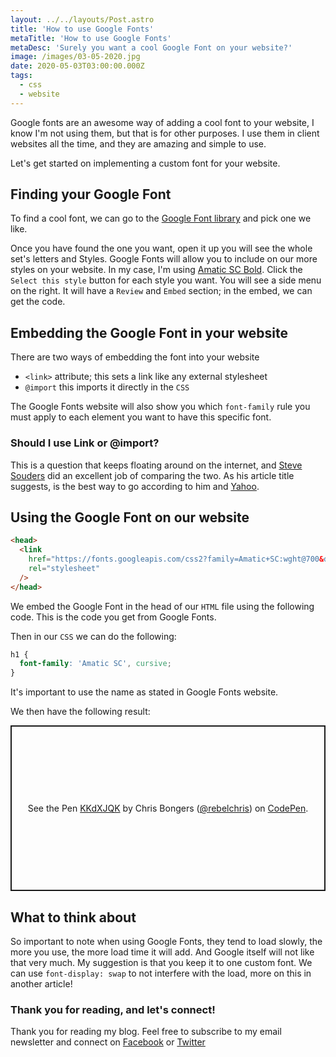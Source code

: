 ```yaml
---
layout: ../../layouts/Post.astro
title: 'How to use Google Fonts'
metaTitle: 'How to use Google Fonts'
metaDesc: 'Surely you want a cool Google Font on your website?'
image: /images/03-05-2020.jpg
date: 2020-05-03T03:00:00.000Z
tags:
  - css
  - website
---
```


Google fonts are an awesome way of adding a cool font to your website, I know I'm not using them, but that is for other purposes.
I use them in client websites all the time, and they are amazing and simple to use.

Let's get started on implementing a custom font for your website.

## Finding your Google Font

To find a cool font, we can go to the [Google Font library](https://fonts.google.com/) and pick one we like.

Once you have found the one you want, open it up you will see the whole set's letters and Styles.
Google Fonts will allow you to include on our more styles on your website. In my case, I'm using [Amatic SC Bold](https://fonts.google.com/specimen/Amatic+SC?sidebar.open&selection.family=Amatic+SC). Click the `Select this style` button for each style you want.
You will see a side menu on the right. It will have a `Review` and `Embed` section; in the embed, we can get the code.

## Embedding the Google Font in your website

There are two ways of embedding the font into your website

- `<link>` attribute; this sets a link like any external stylesheet
- `@import` this imports it directly in the `CSS`

The Google Fonts website will also show you which `font-family` rule you must apply to each element you want to have this specific font.

### Should I use Link or @import?

This is a question that keeps floating around on the internet, and [Steve Souders](http://www.stevesouders.com/blog/2009/04/09/dont-use-import/) did an excellent job of comparing the two.
As his article title suggests, <link> is the best way to go according to him and [Yahoo](https://developer.yahoo.com/performance/rules.html#csslink).

## Using the Google Font on our website

```html
<head>
  <link
    href="https://fonts.googleapis.com/css2?family=Amatic+SC:wght@700&display=swap"
    rel="stylesheet"
  />
</head>
```

We embed the Google Font in the head of our `HTML` file using the following code. This is the code you get from Google Fonts.

Then in our `CSS` we can do the following:

```css
h1 {
  font-family: 'Amatic SC', cursive;
}
```

It's important to use the name as stated in Google Fonts website.

We then have the following result:

<p class="codepen" data-height="265" data-theme-id="dark" data-default-tab="css,result" data-user="rebelchris" data-slug-hash="KKdXJQK" style="height: 265px; box-sizing: border-box; display: flex; align-items: center; justify-content: center; border: 2px solid; margin: 1em 0; padding: 1em;" data-pen-title="KKdXJQK">
  <span>See the Pen <a href="https://codepen.io/rebelchris/pen/KKdXJQK">
  KKdXJQK</a> by Chris Bongers (<a href="https://codepen.io/rebelchris">@rebelchris</a>)
  on <a href="https://codepen.io">CodePen</a>.</span>
</p>
<script async src="https://static.codepen.io/assets/embed/ei.js"></script>

## What to think about

So important to note when using Google Fonts, they tend to load slowly, the more you use, the more load time it will add.
And Google itself will not like that very much. My suggestion is that you keep it to one custom font.
We can use `font-display: swap` to not interfere with the load, more on this in another article!

### Thank you for reading, and let's connect!

Thank you for reading my blog. Feel free to subscribe to my email newsletter and connect on [Facebook](https://www.facebook.com/DailyDevTipsBlog) or [Twitter](https://twitter.com/DailyDevTips1)
